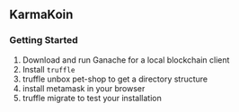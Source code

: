 ## KarmaKoin

### Getting Started

1. Download and run Ganache for a local blockchain client
2. Install `truffle`
3. truffle unbox pet-shop to get a directory structure
4. install metamask in your browser
5. truffle migrate to test your installation